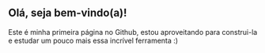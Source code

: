 ## Olá, seja bem-vindo(a)!

Este é minha primeira página no Github, estou aproveitando para construi-la e estudar um pouco mais essa incrível ferramenta :)